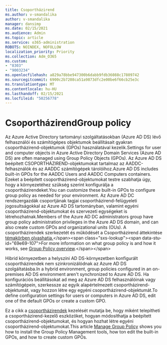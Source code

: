 ```yaml
---
title: Csoportházirend
ms.author: v-smandalika
author: v-smandalika
manager: dansimp
ms.date: 02/15/2021
ms.audience: Admin
ms.topic: article
ms.service: o365-administration
ROBOTS: NOINDEX, NOFOLLOW
localization_priority: Priority
ms.collection: Adm_O365
ms.custom:
- "8303"
- "9003234"
ms.openlocfilehash: a829a78bbe947300b6dabb9fdb36088c17809742
ms.sourcegitcommit: 6900c2b7208ca51a9873dfc2e00be6f66cb25e3c
ms.translationtype: MT
ms.contentlocale: hu-HU
ms.lasthandoff: 02/15/2021
ms.locfileid: "50256778"
---
```

# <a name="group-policy"></a><span data-ttu-id="69e69-102">Csoportházirend</span><span class="sxs-lookup"><span data-stu-id="69e69-102">Group policy</span></span>

<span data-ttu-id="69e69-103">Az Azure Active Directory tartományi szolgáltatásokban (Azure AD DS) lévő felhasználói és számítógépes objektumok beállításait gyakran csoportházirend-objektumok (GPOs) használatával kezelik.</span><span class="sxs-lookup"><span data-stu-id="69e69-103">Settings for user and computer objects in Azure Active Directory Domain Services (Azure AD DS) are often managed using Group Policy Objects (GPOs).</span></span> <span data-ttu-id="69e69-104">Az Azure AD DS beépített CSOPORTHÁZIREND-objektumokat tartalmaz az AADDC-felhasználók és az AADDC számítógépek tárolóihoz.</span><span class="sxs-lookup"><span data-stu-id="69e69-104">Azure AD DS includes built-in GPOs for the AADDC Users and AADDC Computers containers.</span></span> <span data-ttu-id="69e69-105">Ezeket a beépített csoportházirend-objektumokat testre szabhatja úgy, hogy a környezetéhez szükség szerint konfigurálja a csoportházirendeket.</span><span class="sxs-lookup"><span data-stu-id="69e69-105">You can customize these built-in GPOs to configure group policy as needed for your environment.</span></span> <span data-ttu-id="69e69-106">Az Azure AD DC rendszergazdák csoportjának tagjai csoportházirend-felügyeleti jogosultságokkal az Azure AD DS tartományban, valamint egyéni csoportházirend-objektumokat és szervezeti egységeket is létrehozhatnak.</span><span class="sxs-lookup"><span data-stu-id="69e69-106">Members of the Azure AD DC administrators group have group policy administration privileges in the Azure AD DS domain, and can also create custom GPOs and organizational units (OUs).</span></span> <span data-ttu-id="69e69-107">A csoportházirendek szerkezetét és működését a Csoportházirend áttekintése [témakörben olvashatja.](https://docs.microsoft.com/previous-versions/windows/it-pro/windows-server-2012-R2-and-2012/hh831791(v=ws.11))</span><span class="sxs-lookup"><span data-stu-id="69e69-107">For more information on what group policy is and how it works, see [Group Policy overview](https://docs.microsoft.com/previous-versions/windows/it-pro/windows-server-2012-R2-and-2012/hh831791(v=ws.11)).</span></span>

<span data-ttu-id="69e69-108">Hibrid környezetben a helyszíni AD DS-környezetben konfigurált csoportházirendek nem szinkronizálódnak az Azure AD DS szolgáltatásba.</span><span class="sxs-lookup"><span data-stu-id="69e69-108">In a hybrid environment, group policies configured in an on-premises AD DS environment aren't synchronized to Azure AD DS.</span></span> <span data-ttu-id="69e69-109">Ha konfigurációs beállításokat ad meg az Azure AD DS felhasználóinak vagy számítógépein, szerkessze az egyik alapértelmezett csoportházirend-objektumát, vagy hozzon létre egy egyéni csoportházirend-objektumát.</span><span class="sxs-lookup"><span data-stu-id="69e69-109">To define configuration settings for users or computers in Azure AD DS, edit one of the default GPOs or create a custom GPO.</span></span>

<span data-ttu-id="69e69-110">Ez a cikk a [csoportházirendek](https://docs.microsoft.com/azure/active-directory-domain-services/manage-group-policy) kezelését mutatja be, hogy miként telepítheti a csoportházirend-kezelő eszközöket, hogyan módosíthatja a beépített csoportházirend-objektumokat, és hogyan hozhat létre egyéni csoportházirend-objektumokat.</span><span class="sxs-lookup"><span data-stu-id="69e69-110">This article [Manage Group Policy](https://docs.microsoft.com/azure/active-directory-domain-services/manage-group-policy) shows you how to install the Group Policy Management tools, how ton edit the built-in GPOs, and how to create custom GPOs.</span></span>



